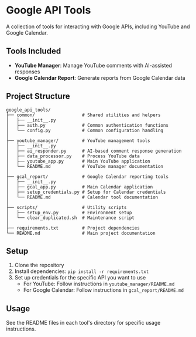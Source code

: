 # Google API Tools

A collection of tools for interacting with Google APIs, including YouTube and Google Calendar.

## Tools Included

- **YouTube Manager**: Manage YouTube comments with AI-assisted responses
- **Google Calendar Report**: Generate reports from Google Calendar data

## Project Structure

```
google_api_tools/
├── common/                  # Shared utilities and helpers
│   ├── __init__.py
│   ├── auth.py              # Common authentication functions
│   └── config.py            # Common configuration handling
│
├── youtube_manager/         # YouTube management tools
│   ├── __init__.py
│   ├── ai_responder.py      # AI-based comment response generation
│   ├── data_processor.py    # Process YouTube data
│   ├── youtube_app.py       # Main YouTube application
│   └── README.md            # YouTube manager documentation
│
├── gcal_report/             # Google Calendar reporting tools
│   ├── __init__.py
│   ├── gcal_app.py          # Main Calendar application
│   ├── setup_credentials.py # Setup for Calendar credentials
│   └── README.md            # Calendar tool documentation
│
├── scripts/                 # Utility scripts
│   ├── setup_env.py         # Environment setup
│   └── clear_duplicated.sh  # Maintenance script
│
├── requirements.txt         # Project dependencies
└── README.md                # Main project documentation
```

## Setup

1. Clone the repository
2. Install dependencies: `pip install -r requirements.txt`
3. Set up credentials for the specific API you want to use
   - For YouTube: Follow instructions in `youtube_manager/README.md`
   - For Google Calendar: Follow instructions in `gcal_report/README.md`

## Usage

See the README files in each tool's directory for specific usage instructions.
